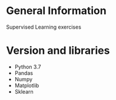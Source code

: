 # General Information

Supervised Learning exercises

# Version and libraries

- Python 3.7
- Pandas
- Numpy
- Matplotlib
- Sklearn
